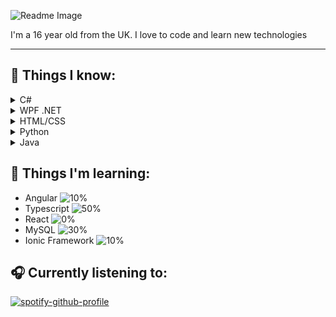 ![Readme Image]()

I'm a 16 year old from the UK. I love to code and learn new technologies 

---

## 📘 Things I know:


<details>
  <summary>
    C#
  </summary>
  <p>
I learned a lot of C# midway through 2020 and its now my go-to when it comes to little projects  or medium sized school projects. I love the similarities to Java but am not a fan of there not being trees or hash maps.
  </p>
</details>
<details>
  <summary>
    WPF .NET
  </summary>
  <p>
I learned a lot of WPF/ XAML midway through 2020 and I use it for school projects. I really like XAML and kind of wish Silverlight was still a thing.
  </p>
</details>
<details>
  <summary>
    HTML/CSS
  </summary>
  <p>
I've known HTML and CSS since 2015. I use it in pretty much all of my projects that aren't in C# or Java.
  </p>
</details>
<details>
  <summary>
    Python
  </summary>
  <p>
I learned Python in 2018 and it was my first programming language, I made little games, a CLI and a calculator with Tkinter, although I use C# in its place now because I'm not the biggest fan of the indentations or lack of curly brackets.
  </p>
</details>
<details>
  <summary>
    Java
  </summary>
  <p>
I've known Java since late 2020 and use it to code things for Minecraft like game modifications or server plugins.
  </p>
</details>

## 📖 Things I'm learning:

- Angular ![10%](https://progress-bar.dev/10/)
- Typescript ![50%](https://progress-bar.dev/50/)
- React ![0%](https://progress-bar.dev/0/)
- MySQL ![30%](https://progress-bar.dev/30/)
- Ionic Framework ![10%](https://progress-bar.dev/10/)

## 🎧 Currently listening to:
[![spotify-github-profile](https://spotify-github-profile.vercel.app/api/view?uid=7ffsouaqkkipjg62kfmnds31n&cover_image=true&theme=natemoo-re)](https://spotify-github-profile.vercel.app/api/view?uid=7ffsouaqkkipjg62kfmnds31n&redirect=true)
